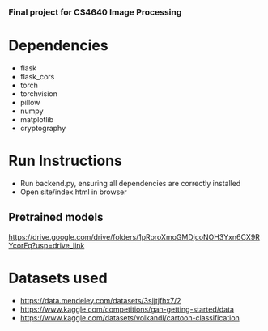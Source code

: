 ### Final project for CS4640 Image Processing

# Dependencies
- flask
- flask_cors
- torch
- torchvision
- pillow
- numpy
- matplotlib
- cryptography

# Run Instructions
- Run backend.py, ensuring all dependencies are correctly installed
- Open site/index.html in browser

## Pretrained models
https://drive.google.com/drive/folders/1pRoroXmoGMDjcoNOH3Yxn6CX9RYcorFq?usp=drive_link

# Datasets used
- https://data.mendeley.com/datasets/3sjjtjfhx7/2
- https://www.kaggle.com/competitions/gan-getting-started/data
- https://www.kaggle.com/datasets/volkandl/cartoon-classification
